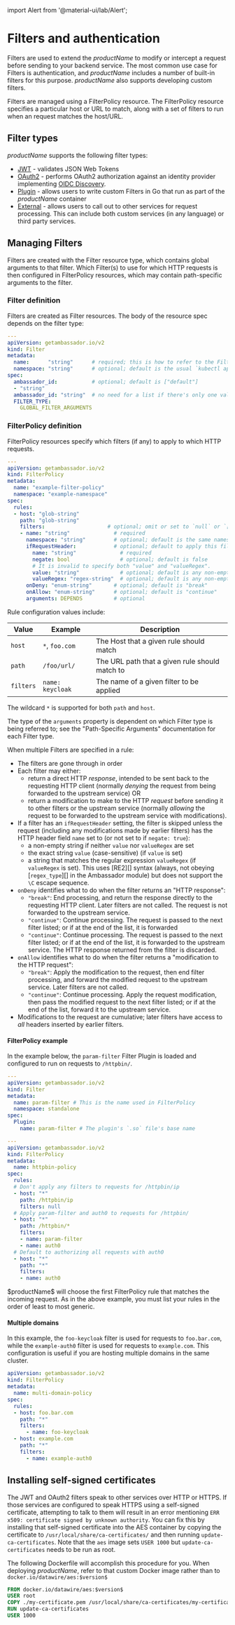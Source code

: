 import Alert from '@material-ui/lab/Alert';

# Filters and authentication

Filters are used to extend the $productName$ to modify or intercept a request before sending to your backend service. The most common use case for Filters is authentication, and $productName$ includes a number of built-in filters for this purpose. $productName$ also supports developing custom filters.

Filters are managed using a FilterPolicy resource. The FilterPolicy resource specifies a particular host or URL to match, along with a set of filters to run when an request matches the host/URL.

## Filter types

$productName$ supports the following filter types:

* [JWT](jwt) - validates JSON Web Tokens
* [OAuth2](oauth2) - performs OAuth2 authorization against an identity provider implementing [OIDC Discovery](https://openid.net/specs/openid-connect-discovery-1_0.html).
* [Plugin](plugin) - allows users to write custom Filters in Go that run as part of the $productName$ container
* [External](external) - allows users to call out to other services for request processing. This can include both custom services (in any language) or third party services.

## Managing Filters

Filters are created with the Filter resource type, which contains global arguments to that filter.  Which Filter(s) to use for which HTTP requests is then configured in FilterPolicy resources, which may contain path-specific arguments to the filter.

### Filter definition

Filters are created as Filter resources.  The body of the resource spec depends on the filter type:

```yaml
---
apiVersion: getambassador.io/v2
kind: Filter
metadata:
  name:      "string"      # required; this is how to refer to the Filter in a FilterPolicy
  namespace: "string"      # optional; default is the usual `kubectl apply` default namespace
spec:
  ambassador_id:           # optional; default is ["default"]
  - "string"
  ambassador_id: "string"  # no need for a list if there's only one value
  FILTER_TYPE:
    GLOBAL_FILTER_ARGUMENTS
```

### FilterPolicy definition

FilterPolicy resources specify which filters (if any) to apply to
which HTTP requests.

```yaml
---
apiVersion: getambassador.io/v2
kind: FilterPolicy
metadata:
  name: "example-filter-policy"
  namespace: "example-namespace"
spec:
  rules:
  - host: "glob-string"
    path: "glob-string"
    filters:                    # optional; omit or set to `null` or `[]` to apply no filters to this request
    - name: "string"              # required
      namespace: "string"         # optional; default is the same namespace as the FilterPolicy
      ifRequestHeader:            # optional; default to apply this filter to all requests matching the host & path
        name: "string"              # required
        negate: bool                # optional; default is false
        # It is invalid to specify both "value" and "valueRegex".
        value: "string"             # optional; default is any non-empty string
        valueRegex: "regex-string"  # optional; default is any non-empty string
      onDeny: "enum-string"       # optional; default is "break"
      onAllow: "enum-string"      # optional; default is "continue"
      arguments: DEPENDS          # optional
```

Rule configuration values include:

| Value     | Example    | Description |
| -----     | -------    | -----------                  |
| `host`    | `*`, `foo.com` | The Host that a given rule should match |
| `path`    | `/foo/url/`    | The URL path that a given rule should match to |
| `filters`  | `name: keycloak`       | The name of a given filter to be applied|

The wildcard `*` is supported for both `path` and `host`.

The type of the `arguments` property is dependent on which Filter type is being referred to; see the "Path-Specific Arguments" documentation for each Filter type.

When multiple Filters are specified in a rule:

 * The filters are gone through in order
 * Each filter may either:
   * return a direct HTTP *response*, intended to be sent back to the requesting HTTP client (normally *denying* the request from being forwarded to the upstream service) OR
   * return a modification to make to the HTTP *request* before sending it to other filters or the upstream service (normally *allowing* the request to be forwarded to the upstream service with modifications).
 * If a filter has an `ifRequestHeader` setting, the filter is skipped
   unless the request (including any modifications made by earlier
   filters) has the HTTP header field `name`
   set to (or not set to if `negate: true`):
    * a non-empty string if neither `value` nor `valueRegex` are set
    * the exact string `value` (case-sensitive) (if `value` is set)
    * a string that matches the regular expression `valueRegex` (if
      `valueRegex` is set).  This uses [RE2][] syntax (always, not
      obeying [`regex_type`][] in the Ambassador module) but does not
      support the `\C` escape sequence.
 * `onDeny` identifies what to do when the filter returns an "HTTP response":
   * `"break"`: End processing, and return the response directly to
     the requesting HTTP client.  Later filters are not called.  The request is not forwarded to the upstream service.
   * `"continue"`: Continue processing.  The request is passed to the next filter listed; or if at the end of the list, it is forwarded
   * `"continue"`: Continue processing.  The request is passed to the
     next filter listed; or if at the end of the list, it is forwarded to the upstream service.  The HTTP response returned from the filter is discarded.
 * `onAllow` identifies what to do when the filter returns a
   "modification to the HTTP request":
   - `"break"`: Apply the modification to the request, then end filter processing, and forward the modified request to the upstream service.  Later filters are not called.
   - `"continue"`: Continue processing.  Apply the request modification, then pass the modified request to the next filter
     listed; or if at the end of the list, forward it to the upstream service.
 * Modifications to the request are cumulative; later filters have access to _all_ headers inserted by earlier filters.

#### FilterPolicy example

In the example below, the `param-filter` Filter Plugin is loaded and configured to run on requests to `/httpbin/`.

```yaml
---
apiVersion: getambassador.io/v2
kind: Filter
metadata:
  name: param-filter # This is the name used in FilterPolicy
  namespace: standalone
spec:
  Plugin:
    name: param-filter # The plugin's `.so` file's base name

---
apiVersion: getambassador.io/v2
kind: FilterPolicy
metadata:
  name: httpbin-policy
spec:
  rules:
  # Don't apply any filters to requests for /httpbin/ip
  - host: "*"
    path: /httpbin/ip
    filters: null
  # Apply param-filter and auth0 to requests for /httpbin/
  - host: "*"
    path: /httpbin/*
    filters:
    - name: param-filter
    - name: auth0
  # Default to authorizing all requests with auth0
  - host: "*"
    path: "*"
    filters:
    - name: auth0
```

<Alert severity="info">
  $productName$ will choose the first FilterPolicy rule that matches the incoming request. As in the above example, you must list your rules in the order of least to most generic.
</Alert>

#### Multiple domains

In this example, the `foo-keycloak` filter is used for requests to `foo.bar.com`, while the `example-auth0` filter is used for requests to `example.com`. This configuration is useful if you are hosting multiple domains in the same cluster.

```yaml
apiVersion: getambassador.io/v2
kind: FilterPolicy
metadata:
  name: multi-domain-policy
spec:
  rules:
  - host: foo.bar.com
    path: "*"
    filters:
      - name: foo-keycloak
  - host: example.com
    path: "*"
    filters:
      - name: example-auth0
```

## Installing self-signed certificates

The JWT and OAuth2 filters speak to other services over HTTP or HTTPS.  If those services are configured to speak HTTPS using a self-signed certificate, attempting to talk to them will result in an error mentioning `ERR x509: certificate signed by unknown authority`. You can fix this by installing that self-signed certificate into the AES container by copying the certificate to `/usr/local/share/ca-certificates/` and then running `update-ca-certificates`.  Note that the `aes` image sets `USER 1000` but `update-ca-certificates` needs to be run as root.

The following Dockerfile will accomplish this procedure for you. When deploying $productName$, refer to that custom Docker image rather than to `docker.io/datawire/aes:$version$`

```Dockerfile
FROM docker.io/datawire/aes:$version$
USER root
COPY ./my-certificate.pem /usr/local/share/ca-certificates/my-certificate.crt
RUN update-ca-certificates
USER 1000
```
